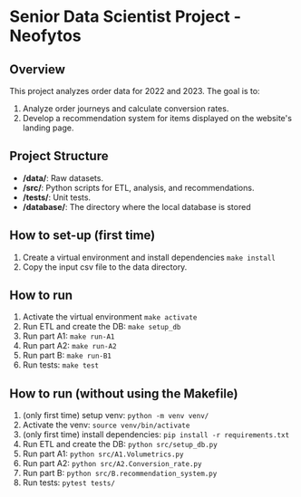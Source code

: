 # Senior Data Scientist Project - Neofytos

## Overview

This project analyzes order data for 2022 and 2023. The goal is to:

1. Analyze order journeys and calculate conversion rates.
2. Develop a recommendation system for items displayed on the website's landing page.

## Project Structure

- **/data/**: Raw datasets.
- **/src/**: Python scripts for ETL, analysis, and recommendations.
- **/tests/**: Unit tests.
- **/database/**: The directory where the local database is stored

## How to set-up (first time)

1. Create a virtual environment and install dependencies `make install`
2. Copy the input csv file to the data directory.

## How to run

1. Activate the virtual environment `make activate`
2. Run ETL and create the DB: `make setup_db`
3. Run part A1: `make run-A1`
4. Run part A2: `make run-A2`
5. Run part B: `make run-B1`
6. Run tests: `make test`

## How to run (without using the Makefile)

1. (only first time) setup venv: `python -m venv venv/`
2. Activate the venv: `source venv/bin/activate`
3. (only first time) install dependencies: `pip install -r requirements.txt`
4. Run ETL and create the DB: `python src/setup_db.py`
5. Run part A1: `python src/A1.Volumetrics.py`
6. Run part A2: `python src/A2.Conversion_rate.py `
7. Run part B: `python src/B.recommendation_system.py `
8. Run tests: `pytest tests/`
